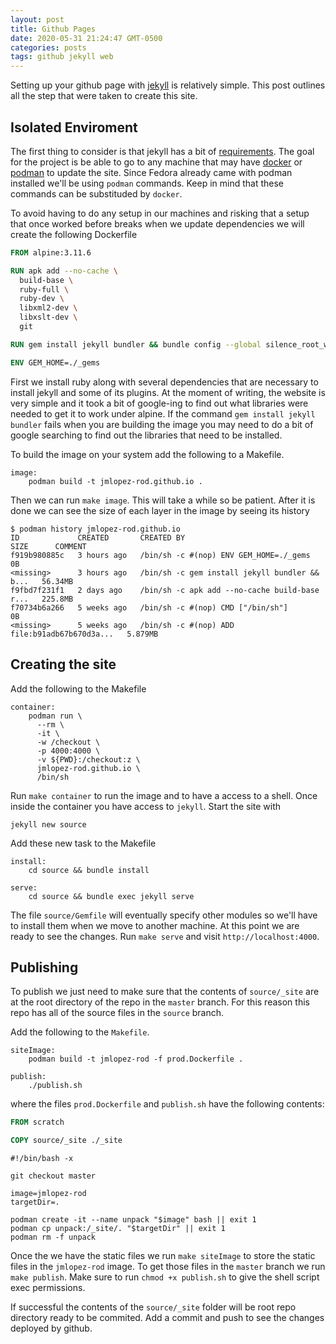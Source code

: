 ```yaml
---
layout: post
title: Github Pages
date: 2020-05-31 21:24:47 GMT-0500
categories: posts
tags: github jekyll web
---
```


Setting up your github page with [jekyll] is relatively simple. This post
outlines all the step that were taken to create this site.

## Isolated Enviroment

The first thing to consider is that jekyll has a bit of [requirements]. The goal
for the project is be able to go to any machine that may have [docker] or
[podman] to update the site. Since Fedora already came with podman installed 
we'll be using `podman` commands. Keep in mind that these commands can be
substituded by `docker`.

To avoid having to do any setup in our machines and risking that a setup that
once worked before breaks when we update dependencies we will create the
following Dockerfile

```dockerfile
FROM alpine:3.11.6

RUN apk add --no-cache \
  build-base \
  ruby-full \
  ruby-dev \
  libxml2-dev \
  libxslt-dev \
  git

RUN gem install jekyll bundler && bundle config --global silence_root_warning 1

ENV GEM_HOME=./_gems
```

First we install ruby along with several dependencies that are necessary to
install jekyll and some of its plugins. At the moment of writing, the website is
very simple and it took a bit of google-ing to find out what libraries were needed
to get it to work under alpine. If the command `gem install jekyll bundler`
fails when you are building the image you may need to do a bit of google
searching to find out the libraries that need to be installed.

To build the image on your system add the following to a Makefile.

```make
image:
	podman build -t jmlopez-rod.github.io .
```

Then we can run `make image`. This will take a while so be patient. After it is
done we can see the size of each layer in the image by seeing its history

```shell
$ podman history jmlopez-rod.github.io
ID             CREATED       CREATED BY                                      SIZE      COMMENT
f919b980885c   3 hours ago   /bin/sh -c #(nop) ENV GEM_HOME=./_gems          0B        
<missing>      3 hours ago   /bin/sh -c gem install jekyll bundler && b...   56.34MB   
f9fbd7f231f1   2 days ago    /bin/sh -c apk add --no-cache build-base r...   225.8MB   
f70734b6a266   5 weeks ago   /bin/sh -c #(nop) CMD ["/bin/sh"]               0B        
<missing>      5 weeks ago   /bin/sh -c #(nop) ADD file:b91adb67b670d3a...   5.879MB
```

## Creating the site

Add the following to the Makefile

```make
container:
	podman run \
	  --rm \
	  -it \
	  -w /checkout \
	  -p 4000:4000 \
	  -v ${PWD}:/checkout:z \
	  jmlopez-rod.github.io \
	  /bin/sh
```

Run `make container` to run the image and to have a access to a shell. Once
inside the container you have access to `jekyll`. Start the site
with

```shell
jekyll new source
```

Add these new task to the Makefile

```make
install:
	cd source && bundle install

serve:
	cd source && bundle exec jekyll serve
```

The file `source/Gemfile` will eventually specify other modules so we'll have
to install them when we move to another machine. At this point we are ready
to see the changes. Run `make serve` and visit `http://localhost:4000`.

## Publishing

To publish we just need to make sure that the contents of `source/_site` are
at the root directory of the repo in the `master` branch. For this reason this
repo has all of the source files in the `source` branch.

Add the following to the `Makefile`.

```make
siteImage:
	podman build -t jmlopez-rod -f prod.Dockerfile .

publish:
	./publish.sh
```

where the files `prod.Dockerfile` and `publish.sh` have the following contents:

```dockerfile
FROM scratch

COPY source/_site ./_site
```

```shell
#!/bin/bash -x

git checkout master

image=jmlopez-rod
targetDir=.

podman create -it --name unpack "$image" bash || exit 1
podman cp unpack:/_site/. "$targetDir" || exit 1
podman rm -f unpack
```

Once the we have the static files we run `make siteImage` to store the static
files in the `jmlopez-rod` image. To get those files in the `master` branch we
run `make publish`. Make sure to run `chmod +x publish.sh` to give the shell
script exec permissions.

If successful the contents of the `source/_site` folder will be root repo
directory ready to be commited. Add a commit and push to see the changes
deployed by github.


[jekyll]: https://jekyllrb.com/docs/
[requirements]: https://jekyllrb.com/docs/installation/#requirements
[docker]: https://www.docker.com/get-started
[podman]: https://podman.io/getting-started/
